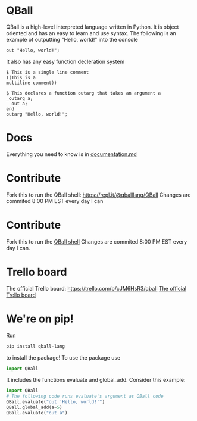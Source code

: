 # QBall
QBall is a high-level interpreted language written in Python. It is object oriented and has an easy to learn and use syntax. The following is an example of outputting "Hello, world!" into the console
```
out "Hello, world!";
```
It also has any easy function decleration system
```
$ This is a single line comment
((This is a
multiline comment))

$ This declares a function outarg that takes an argument a
_outarg a;
  out a;
end
outarg "Hello, world!";
```
# Docs
Everything you need to know is in [documentation.md](documentation.md)

# Contribute
Fork this to run the QBall shell: https://repl.it/@qballlang/QBall
Changes are commited 8:00 PM EST every day I can

# Contribute
Fork this to run the [QBall shell](https://repl.it/@qballlang/QBall)
Changes are commited 8:00 PM EST every day I can.

# Trello board
The official Trello board: https://trello.com/b/cJM6HsR3/qball
[The official Trello board](https://trello.com/b/cJM6HsR3/qball)

# We're on pip!
Run 
```py
pip install qball-lang
```
to install the package! To use the package use
```py
import QBall
```
It includes the functions evaluate and global_add. Consider this example:
```py
import QBall
# The following code runs evaluate's argument as QBall code
QBall.evaluate("out 'Hello, world!'")
QBall.global_add(a=5)
QBall.evaluate("out a")
```
